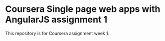 # Coursera Single page web apps with AngularJS assignment 1
This repository is for Coursera assignment week 1.